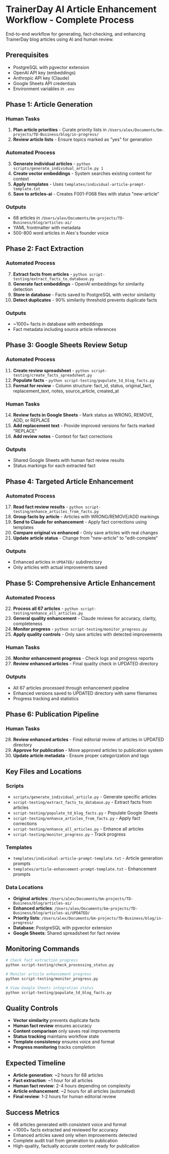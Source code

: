 # TrainerDay AI Article Enhancement Workflow - Complete Process

End-to-end workflow for generating, fact-checking, and enhancing TrainerDay blog articles using AI and human review.

## Prerequisites
- PostgreSQL with pgvector extension
- OpenAI API key (embeddings)
- Anthropic API key (Claude)
- Google Sheets API credentials
- Environment variables in `.env`

## Phase 1: Article Generation

### Human Tasks
1. **Plan article priorities** - Curate priority lists in `/Users/alex/Documents/bm-projects/TD-Business/blog/in-progress/`
2. **Review article lists** - Ensure topics marked as "yes" for generation

### Automated Process
3. **Generate individual articles** - `python scripts/generate_individual_article.py 1`
4. **Create vector embeddings** - System searches existing content for context
5. **Apply templates** - Uses `templates/individual-article-prompt-template.txt`
6. **Save to articles-ai** - Creates F001-F068 files with status "new-article"

### Outputs
- 68 articles in `/Users/alex/Documents/bm-projects/TD-Business/blog/articles-ai/`
- YAML frontmatter with metadata
- 500-800 word articles in Alex's founder voice

## Phase 2: Fact Extraction

### Automated Process
7. **Extract facts from articles** - `python script-testing/extract_facts_to_database.py`
8. **Generate fact embeddings** - OpenAI embeddings for similarity detection
9. **Store in database** - Facts saved to PostgreSQL with vector similarity
10. **Detect duplicates** - 90% similarity threshold prevents duplicate facts

### Outputs
- ~1000+ facts in database with embeddings
- Fact metadata including source article references

## Phase 3: Google Sheets Review Setup

### Automated Process
11. **Create review spreadsheet** - `python script-testing/create_facts_spreadsheet.py`
12. **Populate facts** - `python script-testing/populate_td_blog_facts.py`
13. **Format for review** - Column structure: fact_id, status, original_fact, replacement_text, notes, source_article, created_at

### Human Tasks
14. **Review facts in Google Sheets** - Mark status as WRONG, REMOVE, ADD, or REPLACE
15. **Add replacement text** - Provide improved versions for facts marked "REPLACE" 
16. **Add review notes** - Context for fact corrections

### Outputs
- Shared Google Sheets with human fact review results
- Status markings for each extracted fact

## Phase 4: Targeted Article Enhancement

### Automated Process
17. **Read fact review results** - `python script-testing/enhance_articles_from_facts.py`
18. **Group facts by article** - Articles with WRONG/REMOVE/ADD markings
19. **Send to Claude for enhancement** - Apply fact corrections using templates
20. **Compare original vs enhanced** - Only save articles with real changes
21. **Update article status** - Change from "new-article" to "edit-complete"

### Outputs
- Enhanced articles in `UPDATED/` subdirectory
- Only articles with actual improvements saved

## Phase 5: Comprehensive Article Enhancement

### Automated Process
22. **Process all 67 articles** - `python script-testing/enhance_all_articles.py`
23. **General quality enhancement** - Claude reviews for accuracy, clarity, completeness
24. **Monitor progress** - `python script-testing/monitor_progress.py`
25. **Apply quality controls** - Only save articles with detected improvements

### Human Tasks
26. **Monitor enhancement progress** - Check logs and progress reports
27. **Review enhanced articles** - Final quality check in UPDATED directory

### Outputs
- All 67 articles processed through enhancement pipeline
- Enhanced versions saved to UPDATED directory with same filenames
- Progress tracking and statistics

## Phase 6: Publication Pipeline

### Human Tasks
28. **Review enhanced articles** - Final editorial review of articles in UPDATED directory
29. **Approve for publication** - Move approved articles to publication system
30. **Update article metadata** - Ensure proper categorization and tags

## Key Files and Locations

### Scripts
- `scripts/generate_individual_article.py` - Generate specific articles
- `script-testing/extract_facts_to_database.py` - Extract facts from articles  
- `script-testing/populate_td_blog_facts.py` - Populate Google Sheets
- `script-testing/enhance_articles_from_facts.py` - Apply fact corrections
- `script-testing/enhance_all_articles.py` - Enhance all articles
- `script-testing/monitor_progress.py` - Track progress

### Templates
- `templates/individual-article-prompt-template.txt` - Article generation prompts
- `templates/article-enhancement-prompt-template.txt` - Enhancement prompts

### Data Locations
- **Original articles**: `/Users/alex/Documents/bm-projects/TD-Business/blog/articles-ai/`
- **Enhanced articles**: `/Users/alex/Documents/bm-projects/TD-Business/blog/articles-ai/UPDATED/`
- **Priority lists**: `/Users/alex/Documents/bm-projects/TD-Business/blog/in-progress/`
- **Database**: PostgreSQL with pgvector extension
- **Google Sheets**: Shared spreadsheet for fact review

## Monitoring Commands

```bash
# Check fact extraction progress
python script-testing/check_processing_status.py

# Monitor article enhancement progress  
python script-testing/monitor_progress.py

# View Google Sheets integration status
python script-testing/populate_td_blog_facts.py
```

## Quality Controls

- **Vector similarity** prevents duplicate facts
- **Human fact review** ensures accuracy
- **Content comparison** only saves real improvements
- **Status tracking** maintains workflow state
- **Template consistency** ensures voice and format
- **Progress monitoring** tracks completion

## Expected Timeline
- **Article generation**: ~2 hours for 68 articles
- **Fact extraction**: ~1 hour for all articles
- **Human fact review**: 2-4 hours depending on complexity
- **Article enhancement**: ~2 hours for all articles (automated)
- **Final review**: 1-2 hours for human editorial review

## Success Metrics
- 68 articles generated with consistent voice and format
- ~1000+ facts extracted and reviewed for accuracy
- Enhanced articles saved only when improvements detected
- Complete audit trail from generation to publication
- High-quality, factually accurate content ready for publication